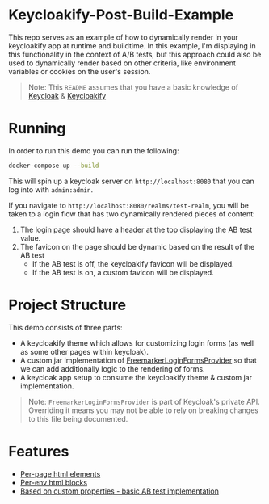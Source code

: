 # Keycloakify-Post-Build-Example

This repo serves as an example of how to dynamically render in your keycloakify app at runtime and buildtime. In this example, I'm displaying in this functionality in the context of A/B tests, but this approach could also be used to dynamically render based on other criteria, like environment variables or cookies on the user's session.

> Note: This `README` assumes that you have a basic knowledge of [Keycloak](https://www.keycloak.org/) & [Keycloakify](https://www.keycloakify.dev/)

# Running

In order to run this demo you can run the following:

```sh
docker-compose up --build
```

This will spin up a keycloak server on `http://localhost:8080` that you can log into with `admin:admin`.

If you navigate to `http://localhost:8080/realms/test-realm`, you will be taken to a login flow that has two dynamically rendered pieces of content:
1. The login page should have a header at the top displaying the AB test value.
2. The favicon on the page should be dynamic based on the result of the AB test
    - If the AB test is off, the keycloakify favicon will be displayed.
    - If the AB test is on, a custom favicon will be displayed.

# Project Structure

This demo consists of three parts:
- A keycloakify theme which allows for customizing login forms (as well as some other pages within keycloak).
- A custom jar implementation of [FreemarkerLoginFormsProvider](https://github.com/keycloak/keycloak/blob/main/services/src/main/java/org/keycloak/forms/login/freemarker/FreeMarkerLoginFormsProvider.java) so that we can add additionally logic to the rendering of forms.
- A keycloak app setup to consume the keycloakify theme & custom jar implementation.

> Note: `FreemarkerLoginFormsProvider` is part of Keycloak's private API. Overriding it means you may not be able to rely on breaking changes to this file being documented.

# Features

- [Per-page html elements](https://github.com/willwill96/keycloakify-post-build-example/commit/902c81d18f0feb9145b041facba9af54b03c0236)
- [Per-env html blocks](https://github.com/willwill96/keycloakify-post-build-example/commit/494cf2ff005895d55d2866d44937205626a1f961)
- [Based on custom properties - basic AB test implementation](https://github.com/willwill96/keycloakify-post-build-example/commit/6f8c1105f5aae47e5db1c660b31812847a5f5b94)